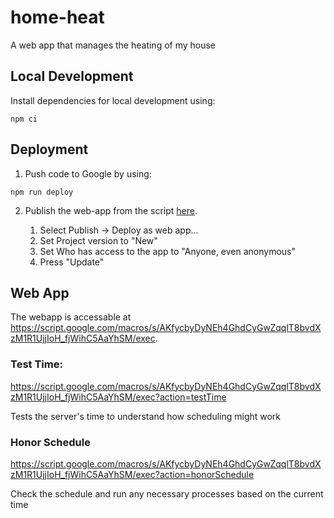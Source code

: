 # home-heat
A web app that manages the heating of my house

## Local Development

Install dependencies for local development using:
```
npm ci
```

## Deployment

1. Push code to Google by using:
```
npm run deploy
```

2. Publish the web-app from the script [here](https://script.google.com/d/10rdOYPj5eix6kF7VkjrmR8LDWrHty8pLn0kW5yhmMm_A5pdr8S-RUWxR/edit?usp=drive_web).

    1. Select Publish -> Deploy as web app...
    2. Set Project version to "New"
    3. Set Who has access to the app to "Anyone, even anonymous"
    4. Press "Update"

## Web App

The webapp is accessable at https://script.google.com/macros/s/AKfycbyDyNEh4GhdCyGwZqqlT8bvdXzM1R1UjjIoH_fjWihC5AaYhSM/exec.

### Test Time:
https://script.google.com/macros/s/AKfycbyDyNEh4GhdCyGwZqqlT8bvdXzM1R1UjjIoH_fjWihC5AaYhSM/exec?action=testTime

Tests the server's time to understand how scheduling might work

### Honor Schedule
https://script.google.com/macros/s/AKfycbyDyNEh4GhdCyGwZqqlT8bvdXzM1R1UjjIoH_fjWihC5AaYhSM/exec?action=honorSchedule

Check the schedule and run any necessary processes based on the current time
